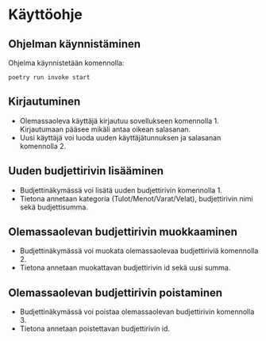 # Käyttöohje

## Ohjelman käynnistäminen

Ohjelma käynnistetään komennolla:

```
poetry run invoke start
```

## Kirjautuminen

- Olemassaoleva käyttäjä kirjautuu sovellukseen komennolla 1. Kirjautumaan pääsee mikäli antaa oikean salasanan.
- Uusi käyttäjä voi luoda uuden käyttäjätunnuksen ja salasanan komennolla 2.

## Uuden budjettirivin lisääminen

- Budjettinäkymässä voi lisätä uuden budjettirivin komennolla 1.
- Tietona annetaan kategoria (Tulot/Menot/Varat/Velat), budjettirivin nimi sekä budjettisumma.

## Olemassaolevan budjettirivin muokkaaminen

- Budjettinäkymässä voi muokata olemassaolevaa budjettiriviä komennolla 2.
- Tietona annetaan muokattavan budjettirivin id sekä uusi summa.

## Olemassaolevan budjettirivin poistaminen

- Budjettinäkymässä voi poistaa olemassaolevan budjettirivin komennolla 3.
- Tietona annetaan poistettavan budjettirivin id.
